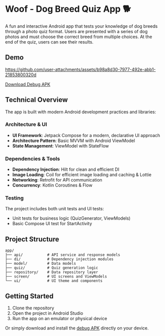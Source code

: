 # Woof - Dog Breed Quiz App 🐕

A fun and interactive Android app that tests your knowledge of dog breeds through a photo quiz format. Users are presented with a series of dog photos and must choose the correct breed from multiple choices. At the end of the quiz, users can see their results.


## Demo

https://github.com/user-attachments/assets/b98a8d30-7977-492e-abb1-21853800320d

[Download Debug APK](output/app-debug.apk)

## Technical Overview

The app is built with modern Android development practices and libraries:

### Architecture & UI
- **UI Framework**: Jetpack Compose for a modern, declarative UI approach
- **Architecture Pattern**: Basic MVVM with Android ViewModel
- **State Management**: ViewModel with StateFlow

### Dependencies & Tools
- **Dependency Injection**: Hilt for clean and efficient DI
- **Image Loading**: Coil for efficient image loading and caching & Lottie
- **Networking**: Retrofit for API communication
- **Concurrency**: Kotlin Coroutines & Flow

### Testing
The project includes both unit tests and UI tests:
- Unit tests for business logic (QuizGenerator, ViewModels)
- Basic Compose UI test for StartActivity

## Project Structure

```
app/
├── api/           # API service and response models
├── di/            # Dependency injection modules
├── model/         # Data models
├── quiz/          # Quiz generation logic
├── repository/    # Data repository layer
├── screen/        # UI screens and ViewModels
└── ui/            # UI theme and components
```

## Getting Started

1. Clone the repository
2. Open the project in Android Studio
3. Run the app on an emulator or physical device

Or simply download and install the [debug APK](output/app-debug.apk) directly on your device. 
